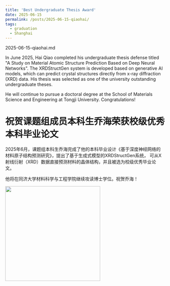 ```yaml
---
title: 'Best Undergraduate Thesis Award'
date: 2025-06-15
permalink: /posts/2025-06-15-qiaohai/
tags:
  - graduation
  - Shanghai
---
```


2025-06-15-qiaohai.md

In June 2025, Hai Qiao completed his undergraduate thesis defense titled "A Study on Material Atomic Structure 
Prediction Based on Deep Neural Networks". The XRDStructGen system is developed based on generative AI models, which can 
 predict crystal structures directly from x-ray diffraction (XRD) data. His thesis was selected as one of the university 
outstanding undergraduate theses. 

He will continue to pursue a doctoral degree at the School of Materials Science and Engineering at Tongji University. 
Congratulations!

祝贺课题组成员本科生乔海荣获校级优秀本科毕业论文
======

2025年6月，课题组本科生乔海完成了他的本科毕业设计《基于深度神经网络的材料原子结构预测研究》，提出了基于生成式模型的XRDStructGen系统，
可从X射线衍射（XRD）数据直接预测材料的晶体结构，并且被选为校级优秀毕业论文。

他将在同济大学材料科学与工程学院继续攻读博士学位。祝贺乔海！

<image align="left" height="300" src="/images/news/202506qiaohai.jpg"></image>
